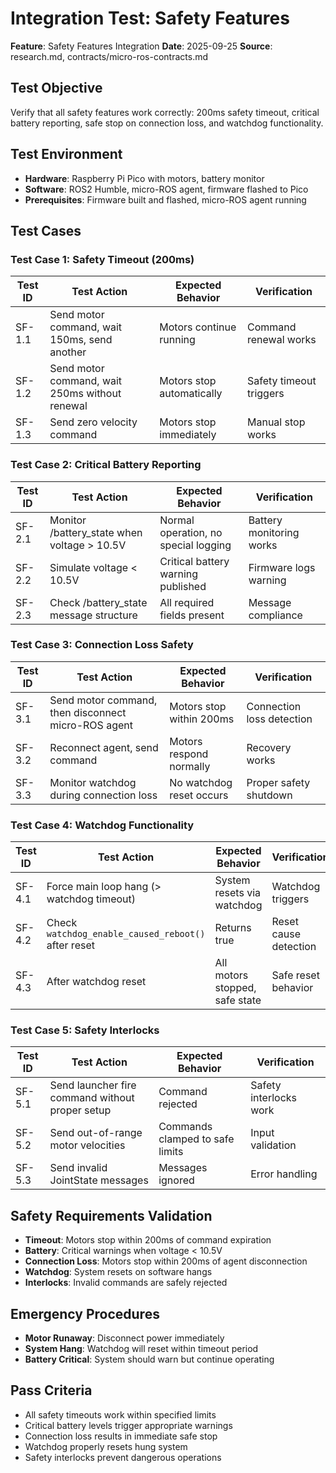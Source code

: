 # Integration Test: Safety Features

**Feature**: Safety Features Integration
**Date**: 2025-09-25
**Source**: research.md, contracts/micro-ros-contracts.md

## Test Objective

Verify that all safety features work correctly: 200ms safety timeout, critical battery reporting, safe stop on connection loss, and watchdog functionality.

## Test Environment

- **Hardware**: Raspberry Pi Pico with motors, battery monitor
- **Software**: ROS2 Humble, micro-ROS agent, firmware flashed to Pico
- **Prerequisites**: Firmware built and flashed, micro-ROS agent running

## Test Cases

### Test Case 1: Safety Timeout (200ms)

| Test ID | Test Action                                    | Expected Behavior         | Verification            |
| ------- | ---------------------------------------------- | ------------------------- | ----------------------- |
| SF-1.1  | Send motor command, wait 150ms, send another   | Motors continue running   | Command renewal works   |
| SF-1.2  | Send motor command, wait 250ms without renewal | Motors stop automatically | Safety timeout triggers |
| SF-1.3  | Send zero velocity command                     | Motors stop immediately   | Manual stop works       |

### Test Case 2: Critical Battery Reporting

| Test ID | Test Action                                 | Expected Behavior                    | Verification             |
| ------- | ------------------------------------------- | ------------------------------------ | ------------------------ |
| SF-2.1  | Monitor /battery_state when voltage > 10.5V | Normal operation, no special logging | Battery monitoring works |
| SF-2.2  | Simulate voltage < 10.5V                    | Critical battery warning published   | Firmware logs warning    |
| SF-2.3  | Check /battery_state message structure      | All required fields present          | Message compliance       |

### Test Case 3: Connection Loss Safety

| Test ID | Test Action                                         | Expected Behavior        | Verification              |
| ------- | --------------------------------------------------- | ------------------------ | ------------------------- |
| SF-3.1  | Send motor command, then disconnect micro-ROS agent | Motors stop within 200ms | Connection loss detection |
| SF-3.2  | Reconnect agent, send command                       | Motors respond normally  | Recovery works            |
| SF-3.3  | Monitor watchdog during connection loss             | No watchdog reset occurs | Proper safety shutdown    |

### Test Case 4: Watchdog Functionality

| Test ID | Test Action                                         | Expected Behavior              | Verification          |
| ------- | --------------------------------------------------- | ------------------------------ | --------------------- |
| SF-4.1  | Force main loop hang (> watchdog timeout)           | System resets via watchdog     | Watchdog triggers     |
| SF-4.2  | Check `watchdog_enable_caused_reboot()` after reset | Returns true                   | Reset cause detection |
| SF-4.3  | After watchdog reset                                | All motors stopped, safe state | Safe reset behavior   |

### Test Case 5: Safety Interlocks

| Test ID | Test Action                                     | Expected Behavior               | Verification           |
| ------- | ----------------------------------------------- | ------------------------------- | ---------------------- |
| SF-5.1  | Send launcher fire command without proper setup | Command rejected                | Safety interlocks work |
| SF-5.2  | Send out-of-range motor velocities              | Commands clamped to safe limits | Input validation       |
| SF-5.3  | Send invalid JointState messages                | Messages ignored                | Error handling         |

## Safety Requirements Validation

- **Timeout**: Motors stop within 200ms of command expiration
- **Battery**: Critical warnings when voltage < 10.5V
- **Connection Loss**: Motors stop within 200ms of agent disconnection
- **Watchdog**: System resets on software hangs
- **Interlocks**: Invalid commands are safely rejected

## Emergency Procedures

- **Motor Runaway**: Disconnect power immediately
- **System Hang**: Watchdog will reset within timeout period
- **Battery Critical**: System should warn but continue operating

## Pass Criteria

- All safety timeouts work within specified limits
- Critical battery levels trigger appropriate warnings
- Connection loss results in immediate safe stop
- Watchdog properly resets hung system
- Safety interlocks prevent dangerous operations